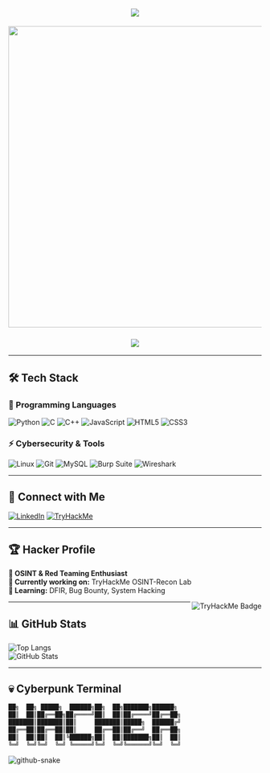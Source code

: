 <h1 align="center">
  <img src="https://readme-typing-svg.herokuapp.com?color=0FF&center=true&vCenter=true&lines=Welcome+to+the+Cyber+Realm;I+am+Drag0nSlay;Cybersecurity+Enthusiast;Hacker+in+the+Shadows&size=22" />
</h1>

<p align="center">
  <img src="https://github.com/Drag0nSlay/Drag0nSlay/blob/main/assets/hacker-man-hacker.gif?raw=true" width="600" />
</p>

<h3 align="center">
  <img src="https://img.shields.io/badge/DRAG0N%20HACKER-0FF?style=for-the-badge&logo=matrix&logoColor=black" />
</h3>

---

## 🛠️ **Tech Stack**
### **🚀 Programming Languages**
![Python](https://img.shields.io/badge/Python-FFD43B?style=for-the-badge&logo=python&logoColor=blue)
![C](https://img.shields.io/badge/C-00599C?style=for-the-badge&logo=c&logoColor=white)
![C++](https://img.shields.io/badge/C%2B%2B-00599C?style=for-the-badge&logo=c%2B%2B&logoColor=white)
![JavaScript](https://img.shields.io/badge/JavaScript-323330?style=for-the-badge&logo=javascript&logoColor=F7DF1E)
![HTML5](https://img.shields.io/badge/HTML5-E34F26?style=for-the-badge&logo=html5&logoColor=white)
![CSS3](https://img.shields.io/badge/CSS3-1572B6?style=for-the-badge&logo=css3&logoColor=white)

### **⚡ Cybersecurity & Tools**
![Linux](https://img.shields.io/badge/Linux-FCC624?style=for-the-badge&logo=linux&logoColor=black)
![Git](https://img.shields.io/badge/GIT-E44C30?style=for-the-badge&logo=git&logoColor=white)
![MySQL](https://img.shields.io/badge/MySQL-005C84?style=for-the-badge&logo=mysql&logoColor=white)
![Burp Suite](https://img.shields.io/badge/burpsuite-FF6633?style=for-the-badge&logo=burpsuite&logoColor=white)
![Wireshark](https://img.shields.io/badge/Wireshark-1679A7?style=for-the-badge&logo=Wireshark&logoColor=white)

---

## 🔗 **Connect with Me**  
[![LinkedIn](https://img.shields.io/badge/LinkedIn-0077B5?style=for-the-badge&logo=linkedin&logoColor=white)](https://www.linkedin.com/in/aman-kothari-995944274)
[![TryHackMe](https://img.shields.io/badge/TryHackMe-212C42?style=for-the-badge&logo=TryHackMe&logoColor=white)](https://tryhackme.com/p/Drag0nSlay)

---

## 🏆 **Hacker Profile**
**👾 OSINT & Red Teaming Enthusiast**  
**🔭 Currently working on:** TryHackMe OSINT-Recon Lab  
**🌱 Learning:** DFIR, Bug Bounty, System Hacking  

<img src="https://tryhackme-badges.s3.amazonaws.com/Drag0nSlay.png" alt="TryHackMe Badge" align="right"/>

---

## 📊 **GitHub Stats**  
![Top Langs](https://github-readme-stats.vercel.app/api/top-langs/?username=Drag0nSlay&layout=compact&theme=tokyonight)  
![GitHub Stats](https://github-readme-stats.vercel.app/api?username=Drag0nSlay&show_icons=true&theme=tokyonight)

---

## **💀 Cyberpunk Terminal**
```bash
██╗  ██╗ █████╗  ██████╗██╗  ██╗███████╗██████╗ 
██║  ██║██╔══██╗██╔════╝██║  ██║██╔════╝██╔══██╗
███████║███████║██║     ███████║█████╗  ██████╔╝
██╔══██║██╔══██║██║     ██╔══██║██╔══╝  ██╔══██╗
██║  ██║██║  ██║╚██████╗██║  ██║███████╗██║  ██║
╚═╝  ╚═╝╚═╝  ╚═╝ ╚═════╝╚═╝  ╚═╝╚══════╝╚═╝  ╚═╝

```
<picture>

  <source media="(prefers-color-scheme: dark)" srcset="https://raw.githubusercontent.com/tobiasmeyhoefer/tobiasmeyhoefer/output/github-snake-dark.svg" />

  <source media="(prefers-color-scheme: light)" srcset="https://raw.githubusercontent.com/tobiasmeyhoefer/tobiasmeyhoefer/output/github-snake.svg" />

  <img alt="github-snake" src="https://raw.githubusercontent.com/tobiasmeyhoefer/tobiasmeyhoefer/output/github-snake.svg" />

</picture>

